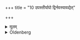 +++
title = "10 उपस्तीर्यापो द्विर्नवस्यावद्येत्"

+++

<details><summary>मूलम्</summary>

उपस्तीर्यापो द्विर्नवस्यावद्येत् १०
</details>

<details><summary>Oldenberg</summary>

10. Having 'spread under' water, he should cut off two portions of the new fruits.
</details>
